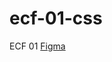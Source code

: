 # ecf-01-css
ECF 01
[Figma](https://www.figma.com/file/l5i2D9nq1UCqhQVH8Amjji/ECF-01---CSS?type=design&node-id=0%3A1&mode=design&t=e1r2UJrKg5cLx669-1)